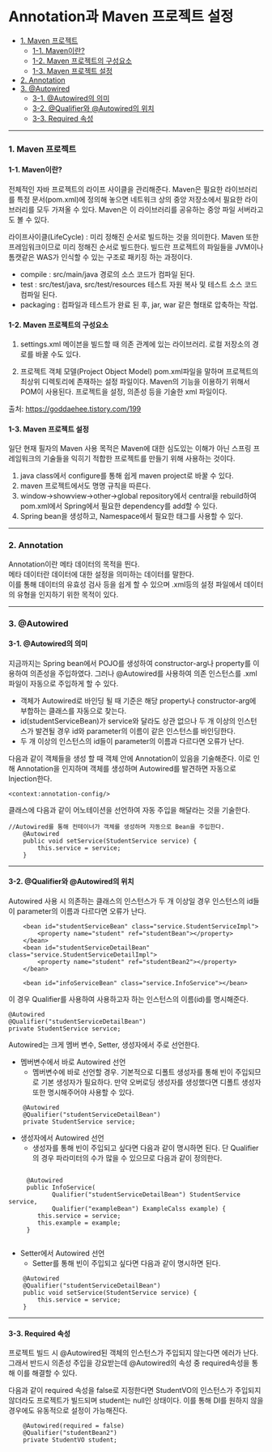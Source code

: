 # Annotation과 Maven 프로젝트 설정
- [1. Maven 프로젝트](#1-Maven-프로젝트)
  + [1-1. Maven이란?](#1-1-maven이란)
  + [1-2. Maven 프로젝트의 구성요소](#1-2-maven-프로젝트의-구성요소)
  + [1-3. Maven 프로젝트 설정](#1-3-maven-프로젝트-설정)
- [2. Annotation](#2-annotation)
- [3. @Autowired](#3-autowired)
  + [3-1. @Autowired의 의미](#3-1-autowired의-의미)
  + [3-2. @Qualifier와 @Autowired의 위치](#3-2-qualifier와-autowired의-위치)
  + [3-3. Required 속성](#3-3-required-속성)


----------------------
### 1. Maven 프로젝트

#### 1-1. Maven이란?
전체적인 자바 프로젝트의 라이프 사이클을 관리해준다.
Maven은 필요한 라이브러리를 특정 문서(pom.xml)에 정의해 놓으면 네트워크 상의 중앙 저장소에서 필요한 라이브러리를 모두 가져올 수 있다.
Maven은 이 라이브러리를 공유하는 중앙 파일 서버라고도 볼 수 있다.

라이프사이클(LifeCycle) : 미리 정해진 순서로 빌드하는 것을 의미한다. Maven 또한 프레임워크이므로 미리 정해진 순서로 빌드한다. 빌드란 프로젝트의 파일들을 JVM이나 톰캣같은 WAS가 인식할 수 있는 구조로 패키징 하는 과정이다. 
- compile : src/main/java 경로의 소스 코드가 컴파일 된다.
- test : src/test/java, src/test/resources 테스트 자원 복사 및 테스트 소스 코드 컴파일 된다. 
- packaging : 컴파일과 테스트가 완료 된 후, jar, war 같은 형태로 압축하는 작업.

#### 1-2. Maven 프로젝트의 구성요소
1) settings.xml
메이븐을 빌드할 때 의존 관계에 있는 라이브러리. 로컬 저장소의 경로를 바꿀 수도 있다.

2) 프로젝트 객체 모델(Project Object Model)
pom.xml파일을 말하며 프로젝트의 최상위 디렉토리에 존재하는 설정 파일이다.
Maven의 기능을 이용하기 위해서 POM이 사용된다. 
프로젝트을 설정, 의존성 등을 기술한 xml 파일이다.

출처: https://goddaehee.tistory.com/199

#### 1-3. Maven 프로젝트 설정
일단 현재 필자의 Maven 사용 목적은 Maven에 대한 심도있는 이해가 아닌 스프링 프레임워크의 기술들을 익히기 적합한 프로젝트를 만들기 위해 사용하는 것이다.

1. java class에서 configure를 통해 쉽게 maven project로 바꿀 수 있다.
2. maven 프로젝트에서도 명명 규칙을 따른다.
3. window->showview->other->global repository에서 central을 rebuild하여 
pom.xml에서 Spring에서 필요한 dependency를 add할 수 있다.
4. Spring bean을 생성하고, Namespace에서 필요한 태그를 사용할 수 있다.

------------------
### 2. Annotation

Annotation이란 메타 데이터의 목적을 띈다.   
메타 데이터란 데이터에 대한 설정을 의미하는 데이터를 말한다.   
이를 통해 데이터의 유효성 검사 등을 쉽게 할 수 있으며 .xml등의 설정 파일에서 데이터의 유형을 인지하기 위한 목적이 있다.

-----------------
### 3. @Autowired

#### 3-1. @Autowired의 의미
지금까지는 Spring bean에서 POJO를 생성하여 constructor-arg나 property를 이용하여 의존성을 주입하였다. 그러나 @Autowired를 사용하여 의존 인스턴스를 .xml파일이 자동으로 주입하게 할 수 있다. 

- 객체가 Autowired로 바인딩 될 때 기준은 해당 property나 constructor-arg에 부합하는 클래스를 자동으로 찾는다. 
- id(studentServiceBean)가 service와 달라도 상관 없으나 두 개 이상의 인스턴스가 발견될 경우 id와 parameter의 이름이 같은 인스턴스를 바인딩한다. 
- 두 개 이상의 인스턴스의 id들이 parameter의 이름과 다르다면 오류가 난다.

다음과 같이 객체들을 생성 할 때 객체 안에 Annotation이 있음을 기술해준다. 이로 인해 Annotation을 인지하며 객체를 생성하며 Autowired를 발견하면 자동으로 Injection한다.

```
<context:annotation-config/>
```

클래스에 다음과 같이 어노테이션을 선언하여 자동 주입을 해달라는 것을 기술한다.
```
//Autowired를 통해 컨테이너가 객체를 생성하며 자동으로 Bean을 주입한다.
	@Autowired	
	public void setService(StudentService service) {
		this.service = service;
	}
 ```
------------------
#### 3-2. @Qualifier와 @Autowired의 위치
Autowired 사용 시 의존하는 클래스의 인스턴스가 두 개 이상일 경우 인스턴스의 id들이 parameter의 이름과 다르다면 오류가 난다.    
```
	<bean id="studentServiceBean" class="service.StudentServiceImpl">
		<property name="student" ref="studentBean"></property>
	</bean> 
	<bean id="studentServiceDetailBean" class="service.StudentServiceDetailImpl">
		<property name="student" ref="studentBean2"></property>
	</bean>
	
	<bean id="infoServiceBean" class="service.InfoService"></bean>
```

이 경우 Qualifier를 사용하여 사용하고자 하는 인스턴스의 이름(id)를 명시해준다.
```
@Autowired
@Qualifier("studentServiceDetailBean")	
private StudentService service;
```

Autowired는 크게 멤버 변수, Setter, 생성자에서 주로 선언한다.

+ 멤버변수에서 바로 Autowired 선언
    - 멤버변수에 바로 선언할 경우. 기본적으로 디폴트 생성자를 통해 빈이 주입되므로 기본 생성자가 필요하다. 만약 오버로딩 생성자를 생성했다면 디폴트 생성자 또한 명시해주어야 사용할 수 있다.

```
	@Autowired
	@Qualifier("studentServiceDetailBean")	
	private StudentService service;
```

+ 생성자에서 Autowired 선언
    - 생성자를 통해 빈이 주입되고 싶다면 다음과 같이 명시하면 된다. 단 Qualifier의 경우 파라미터의 수가 많을 수 있으므로 다음과 같이 정의한다.

```
	
	 @Autowired
	 public InfoService(	
	 		Qualifier("studentServiceDetailBean") StudentService service,
	 		Qualifier("exampleBean") ExampleCalss example) {
	 	this.service = service; 
	 	this.example = example;
	 }
	 
```
+ Setter에서 Autowired 선언
    - Setter를 통해 빈이 주입되고 싶다면 다음과 같이 명시하면 된다. 
```
	@Autowired
	@Qualifier("studentServiceDetailBean")	
	public void setService(StudentService service) {
		this.service = service;
	}

```

--------------------
#### 3-3. Required 속성

프로젝트 빌드 시 @Autowired된 객체의 인스턴스가 주입되지 않는다면 에러가 난다. 그래서 반드시 의존성 주입을 강요받는데 @Autowired의 속성 중 required속성을 통해 이를 해결할 수 있다.

다음과 같이 required 속성을 false로 지정한다면 StudentVO의 인스턴스가 주입되지 않더라도 프로젝트가 빌드되며 student는 null인 상태이다. 이를 통해 DI를 원하지 않을 경우에도 유동적으로 설정이 가능해진다.
```
	@Autowired(required = false)
	@Qualifier("studentBean2")
	private StudentVO student;
```



